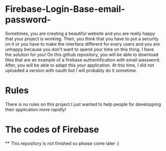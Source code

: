 # Firebase-Login-Base-email-password-
Sometimes, you are creating a beautiful website and you are really happy that your project is working. Then, you think that you have to put a security on it or you have to make the interface different for every users and you are unhappy because you don't want to spend your time on this thing. I have the solution for you! On this github repository, you will be able to download files that are an example of a firebase authentification with email-password. After, you will be able to adapt this your application. At this time, I did not uploaded a version with oauth but I will probably do it sometime.
# Rules
There is no rules on this project.I just wanted to help people for developping their application more rapidly!
# The codes of Firebase
 ** This repository is not finished so please come later :)
